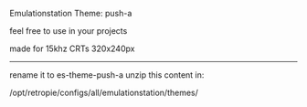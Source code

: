 Emulationstation Theme: push-a

feel free to use in your projects

made for 15khz CRTs 320x240px

- - - - - - - - - - - - - - - - - -
rename it to es-theme-push-a
unzip this content in:

/opt/retropie/configs/all/emulationstation/themes/   
